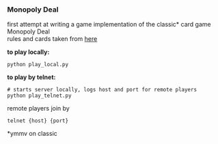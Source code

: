 ### Monopoly Deal

first attempt at writing a game 
implementation of the classic* card game Monopoly Deal  
rules and cards taken from [here](http://monopolydealrules.com/)

**to play locally:**  
```
python play_local.py
```

**to play by telnet:**  
```
# starts server locally, logs host and port for remote players
python play_telnet.py 
``` 
remote players join by
```
telnet {host} {port}
```  


*ymmv on classic